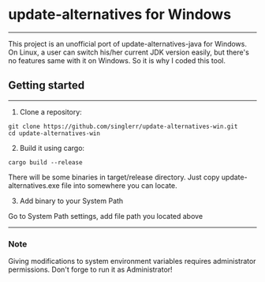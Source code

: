 # update-alternatives for Windows

----

This project is an unofficial port of update-alternatives-java for Windows. 
On Linux, a user can switch his/her current JDK version easily, but there's no features same with it on Windows.
So it is why I coded this tool.

## Getting started

----

1. Clone a repository:

```shell
git clone https://github.com/singlerr/update-alternatives-win.git
cd update-alternatives-win
```

2. Build it using cargo:

```shell
cargo build --release
```

There will be some binaries in target/release directory. Just copy update-alternatives.exe file into somewhere you can locate.

3. Add binary to your System Path

Go to System Path settings, add file path you located above

----

### Note

Giving modifications to system environment variables requires administrator permissions. Don't forge to run it as Administrator!